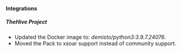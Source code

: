 #### Integrations

##### TheHive Project
- Updated the Docker image to: *demisto/python3:3.9.7.24076*.
- Moved the Pack to xsoar support instead of community support.

